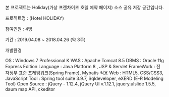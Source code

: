 본 프로젝트는 Holiday(가상 프렌차이즈 호텔 예약 페이지) 소스 공유 저장 공간입니다.

프로젝트명 : (Hotel HOLIDAY)

참여인원 : 4명

기간 : 2019.04.08 ~ 2018.04.26 (약 3주)

개발환경

OS : Windows 7 Professional K
WAS : Apache Tomcat 8.5
DBMS : Oracle 11g Express Edition
Language : Java Platform 8 , JSP & Servlet
FrameWork : 전자정부 표준 프레임워크(Spring Frame), Mybatis 적용
Web : HTML5, CSS/CSS3, JavaScript
Tool : Spring tool suite 3.9.7, Sqldeveloper, eXERD (E-R Modeling Tool)
Open Source : jQuery - 1.12.4,  jQuery UI v.1.12.1,  jquery.ulslide 1.5.5,  daum map API, ckeditor
